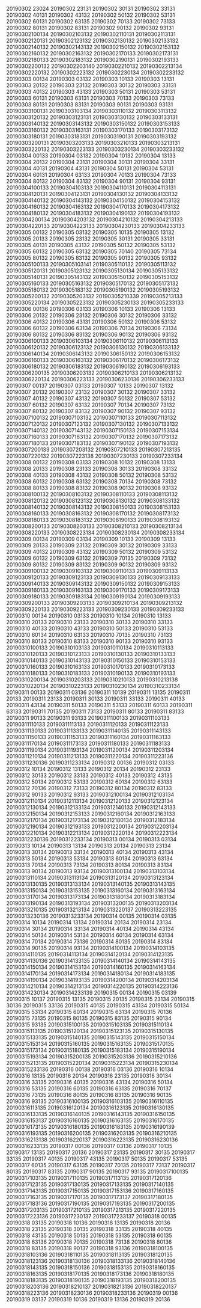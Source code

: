 20190302 23024 
20190302 23131 
20190302 30131 
20190302 33131 
20190302 40131 
20190302 43132 
20190302 50132 
20190302 53131 
20190302 60131 
20190302 63135 
20190302 70133 
20190302 73133 
20190302 80131 
20190302 83131 
20190302 90132 
20190302 93131 
20190302100134 
20190302103132 
20190302110131 
20190302113131 
20190302120131 
20190302123132 
20190302130132 
20190302133132 
20190302140132 
20190302143132 
20190302150132 
20190302153132 
20190302160132 
20190302163132 
20190302170133 
20190302173131 
20190302180133 
20190302183132 
20190302190131 
20190302193133 
20190302200132 
20190302203140 
20190302210132 
20190302213134 
20190302220132 
20190302223132 
20190302230134 
20190302233132 
20190303 00134 
20190303 03132 
20190303 10133 
20190303 13131 
20190303 20132 
20190303 23132 
20190303 30132 
20190303 33131 
20190303 40132 
20190303 43133 
20190303 50131 
20190303 53131 
20190303 60131 
20190303 63131 
20190303 70133 
20190303 73133 
20190303 80131 
20190303 83131 
20190303 90131 
20190303 93131 
20190303100131 
20190303103134 
20190303110132 
20190303113132 
20190303120132 
20190303123131 
20190303130132 
20190303133131 
20190303140132 
20190303143132 
20190303150132 
20190303153133 
20190303160132 
20190303163131 
20190303170133 
20190303173132 
20190303180131 
20190303183131 
20190303190131 
20190303193132 
20190303200131 
20190303203133 
20190303210133 
20190303213131 
20190303220132 
20190303223133 
20190303230134 
20190303233132 
20190304 00133 
20190304 03132 
20190304 10132 
20190304 13133 
20190304 20132 
20190304 23131 
20190304 30131 
20190304 33131 
20190304 40131 
20190304 43131 
20190304 50131 
20190304 53131 
20190304 60131 
20190304 63133 
20190304 70133 
20190304 73133 
20190304 80132 
20190304 83132 
20190304 90131 
20190304 93131 
20190304100133 
20190304103133 
20190304110131 
20190304113131 
20190304120131 
20190304123131 
20190304130132 
20190304133132 
20190304140132 
20190304143132 
20190304150132 
20190304153132 
20190304160132 
20190304163132 
20190304170133 
20190304173132 
20190304180132 
20190304183132 
20190304190132 
20190304193132 
20190304200134 
20190304203132 
20190304210132 
20190304213133 
20190304220133 
20190304223133 
20190304230133 
20190304233133 
20190305 00132 
20190305 03132 
20190305 10135 
20190305 13132 
20190305 20133 
20190305 23132 
20190305 30131 
20190305 33131 
20190305 40131 
20190305 43132 
20190305 50132 
20190305 53132 
20190305 60132 
20190305 63132 
20190305 70140 
20190305 73134 
20190305 80132 
20190305 83132 
20190305 90132 
20190305 93132 
20190305100133 
20190305103141 
20190305110132 
20190305113132 
20190305120131 
20190305123132 
20190305130134 
20190305133132 
20190305140131 
20190305143132 
20190305150132 
20190305153132 
20190305160133 
20190305163132 
20190305170132 
20190305173132 
20190305180132 
20190305183132 
20190305190132 
20190305193132 
20190305200132 
20190305203132 
20190305210339 
20190305213133 
20190305220134 
20190305223132 
20190305230133 
20190305233133 
20190306 00136 
20190306 03133 
20190306 10133 
20190306 13133 
20190306 20132 
20190306 23132 
20190306 30132 
20190306 33132 
20190306 40132 
20190306 43131 
20190306 50132 
20190306 53132 
20190306 60132 
20190306 63134 
20190306 70134 
20190306 73134 
20190306 80132 
20190306 83132 
20190306 90132 
20190306 93132 
20190306100133 
20190306103134 
20190306110132 
20190306113133 
20190306120132 
20190306123132 
20190306130132 
20190306133132 
20190306140134 
20190306143132 
20190306150132 
20190306153132 
20190306160133 
20190306163132 
20190306170132 
20190306173132 
20190306180132 
20190306183132 
20190306190132 
20190306193133 
20190306200135 
20190306203132 
20190306210133 
20190306213132 
20190306220134 
20190306223133 
20190306230136 
20190306233133 
20190307 00137 
20190307 03133 
20190307 10133 
20190307 13132 
20190307 20132 
20190307 23132 
20190307 30132 
20190307 33132 
20190307 40132 
20190307 43132 
20190307 50132 
20190307 53132 
20190307 60132 
20190307 63132 
20190307 70134 
20190307 73132 
20190307 80132 
20190307 83132 
20190307 90132 
20190307 93132 
20190307100132 
20190307103132 
20190307110133 
20190307113132 
20190307120132 
20190307123132 
20190307130132 
20190307133132 
20190307140132 
20190307143132 
20190307150133 
20190307153134 
20190307160133 
20190307163132 
20190307170132 
20190307173132 
20190307180133 
20190307183132 
20190307190132 
20190307193132 
20190307200133 
20190307203132 
20190307210133 
20190307213135 
20190307220132 
20190307223138 
20190307230133 
20190307233134 
20190308 00132 
20190308 03133 
20190308 10132 
20190308 13133 
20190308 20133 
20190308 23133 
20190308 30133 
20190308 33132 
20190308 40133 
20190308 43132 
20190308 50132 
20190308 53132 
20190308 60132 
20190308 63132 
20190308 70134 
20190308 73132 
20190308 80133 
20190308 83132 
20190308 90132 
20190308 93132 
20190308100132 
20190308103132 
20190308110133 
20190308113132 
20190308120132 
20190308123132 
20190308130132 
20190308133132 
20190308140132 
20190308143132 
20190308150133 
20190308153133 
20190308160133 
20190308163132 
20190308170132 
20190308173132 
20190308180133 
20190308183132 
20190308190133 
20190308193132 
20190308200133 
20190308203133 
20190308210133 
20190308213134 
20190308220133 
20190308223134 
20190308230134 
20190308233134 
20190309 00134 
20190309 03134 
20190309 10133 
20190309 13133 
20190309 20133 
20190309 23132 
20190309 30132 
20190309 33133 
20190309 40132 
20190309 43132 
20190309 50132 
20190309 53132 
20190309 60132 
20190309 63132 
20190309 70135 
20190309 73132 
20190309 80132 
20190309 83132 
20190309 90132 
20190309 93132 
20190309100132 
20190309103132 
20190309110133 
20190309113133 
20190309120133 
20190309123133 
20190309130133 
20190309133133 
20190309140133 
20190309143132 
20190309150132 
20190309153133 
20190309160133 
20190309163133 
20190309170133 
20190309173133 
20190309180133 
20190309183134 
20190309190134 
20190309193133 
20190309200133 
20190309203133 
20190309210134 
20190309213132 
20190309220133 
20190309223133 
20190309230133 
20190309233133 
20190310 00134 
20190310 03133 
20190310 10134 
20190310 13133 
20190310 20133 
20190310 23133 
20190310 30133 
20190310 33133 
20190310 40133 
20190310 43133 
20190310 50133 
20190310 53133 
20190310 60134 
20190310 63133 
20190310 70135 
20190310 73133 
20190310 80133 
20190310 83133 
20190310 90133 
20190310 93133 
20190310100133 
20190310103133 
20190310110134 
20190310113133 
20190310120133 
20190310123133 
20190310130133 
20190310133133 
20190310140133 
20190310143133 
20190310150133 
20190310153133 
20190310160133 
20190310163133 
20190310170133 
20190310173133 
20190310180133 
20190310183133 
20190310190133 
20190310193133 
20190310200134 
20190310203133 
20190310210133 
20190310213138 
20190310220134 
20190310223133 
20190310230134 
20190310233134 
20190311 00133 
20190311 03136 
20190311 10139 
20190311 13135 
20190311 20133 
20190311 23133 
20190311 30133 
20190311 33133 
20190311 40133 
20190311 43134 
20190311 50133 
20190311 53133 
20190311 60133 
20190311 63133 
20190311 70135 
20190311 73133 
20190311 80133 
20190311 83133 
20190311 90133 
20190311 93133 
20190311100133 
20190311103133 
20190311110133 
20190311113133 
20190311120133 
20190311123133 
20190311130133 
20190311133133 
20190311140135 
20190311143133 
20190311150133 
20190311153133 
20190311160134 
20190311163133 
20190311170134 
20190311173133 
20190311180133 
20190311183133 
20190311190134 
20190311193134 
20190311200134 
20190311203134 
20190311210134 
20190311213133 
20190311220134 
20190311223136 
20190311230136 
20190311233134 
20190312 00136 
20190312 03133 
20190312 10134 
20190312 13133 
20190312 20134 
20190312 23133 
20190312 30133 
20190312 33133 
20190312 40133 
20190312 43135 
20190312 50134 
20190312 53133 
20190312 60134 
20190312 63133 
20190312 70136 
20190312 73133 
20190312 80134 
20190312 83133 
20190312 90133 
20190312 93133 
20190312100134 
20190312103134 
20190312110134 
20190312113134 
20190312120133 
20190312123134 
20190312130134 
20190312133134 
20190312140133 
20190312143133 
20190312150134 
20190312153133 
20190312160134 
20190312163133 
20190312170134 
20190312173134 
20190312180134 
20190312183134 
20190312190134 
20190312193133 
20190312200134 
20190312203134 
20190312210134 
20190312213134 
20190312220134 
20190312223134 
20190312230136 
20190312233134 
20190313 00134 
20190313 03134 
20190313 10134 
20190313 13134 
20190313 20134 
20190313 23134 
20190313 30134 
20190313 33134 
20190313 40134 
20190313 43134 
20190313 50134 
20190313 53134 
20190313 60134 
20190313 63134 
20190313 70134 
20190313 73134 
20190313 80134 
20190313 83134 
20190313 90134 
20190313 93134 
20190313100134 
20190313103134 
20190313110134 
20190313113134 
20190313120134 
20190313123134 
20190313130135 
20190313133134 
20190313140135 
20190313143135 
20190313150134 
20190313153135 
20190313160134 
20190313163134 
20190313170134 
20190313173134 
20190313180134 
20190313183134 
20190313190134 
20190313193134 
20190313200135 
20190313203134 
20190313210135 
20190313213134 
20190313220137 
20190313223135 
20190313230136 
20190313233134 
20190314 00135 
20190314 03135 
20190314 10134 
20190314 13134 
20190314 20134 
20190314 23134 
20190314 30134 
20190314 33134 
20190314 40134 
20190314 43134 
20190314 50134 
20190314 53134 
20190314 60134 
20190314 63134 
20190314 70134 
20190314 73136 
20190314 80135 
20190314 83134 
20190314 90135 
20190314 93134 
20190314100134 
20190314103135 
20190314110135 
20190314113134 
20190314120134 
20190314123135 
20190314130136 
20190314133135 
20190314140134 
20190314143135 
20190314150134 
20190314153134 
20190314160135 
20190314163134 
20190314170134 
20190314173134 
20190314180134 
20190314183135 
20190314190134 
20190314193135 
20190314200134 
20190314203134 
20190314210134 
20190314213134 
20190314220135 
20190314223136 
20190314230134 
20190314233139 
20190315 00134 
20190315 03139 
20190315 10137 
20190315 13135 
20190315 20135 
20190315 23134 
20190315 30136 
20190315 33136 
20190315 40135 
20190315 43134 
20190315 50134 
20190315 53134 
20190315 60134 
20190315 63134 
20190315 70136 
20190315 73135 
20190315 80135 
20190315 83135 
20190315 90134 
20190315 93135 
20190315100135 
20190315103135 
20190315110134 
20190315113135 
20190315120134 
20190315123135 
20190315130135 
20190315133135 
20190315140135 
20190315143135 
20190315150134 
20190315153134 
20190315160135 
20190315163135 
20190315170135 
20190315173134 
20190315180135 
20190315183134 
20190315190134 
20190315193134 
20190315200135 
20190315203136 
20190315210136 
20190315213135 
20190315220134 
20190315223134 
20190315230134 
20190315233136 
20190316 00138 
20190316 03136 
20190316 10134 
20190316 13135 
20190316 20134 
20190316 23135 
20190316 30134 
20190316 33135 
20190316 40135 
20190316 43134 
20190316 50134 
20190316 53135 
20190316 60135 
20190316 63135 
20190316 70137 
20190316 73135 
20190316 80135 
20190316 83135 
20190316 90135 
20190316 93135 
20190316100135 
20190316103135 
20190316110135 
20190316113135 
20190316120134 
20190316123135 
20190316130135 
20190316133135 
20190316140135 
20190316143135 
20190316150135 
20190316153137 
20190316160135 
20190316163135 
20190316170135 
20190316173135 
20190316180135 
20190316183135 
20190316190139 
20190316193135 
20190316200135 
20190316203135 
20190316210135 
20190316213138 
20190316220137 
20190316223135 
20190316230136 
20190316233135 
20190317 00136 
20190317 03136 
20190317 10135 
20190317 13135 
20190317 20136 
20190317 23135 
20190317 30135 
20190317 33135 
20190317 40135 
20190317 43135 
20190317 50135 
20190317 53135 
20190317 60135 
20190317 63135 
20190317 70135 
20190317 73137 
20190317 80135 
20190317 83135 
20190317 90135 
20190317 93135 
20190317100135 
20190317103135 
20190317110135 
20190317113135 
20190317120136 
20190317123135 
20190317130135 
20190317133135 
20190317140135 
20190317143135 
20190317150135 
20190317153136 
20190317160135 
20190317163135 
20190317170135 
20190317173137 
20190317180135 
20190317183136 
20190317190135 
20190317193135 
20190317200135 
20190317203135 
20190317210135 
20190317213135 
20190317220135 
20190317223136 
20190317230137 
20190317233137 
20190318 00135 
20190318 03135 
20190318 10136 
20190318 13135 
20190318 20136 
20190318 23135 
20190318 30135 
20190318 33135 
20190318 40135 
20190318 43135 
20190318 50135 
20190318 53135 
20190318 60135 
20190318 63136 
20190318 70135 
20190318 73138 
20190318 80136 
20190318 83135 
20190318 90137 
20190318 93136 
20190318100135 
20190318103136 
20190318110135 
20190318113135 
20190318120135 
20190318123136 
20190318130136 
20190318133136 
20190318140136 
20190318143135 
20190318150136 
20190318153135 
20190318160135 
20190318163135 
20190318170135 
20190318173136 
20190318180135 
20190318183135 
20190318190135 
20190318193135 
20190318200135 
20190318203136 
20190318210137 
20190318213136 
20190318220137 
20190318223136 
20190318230136 
20190318233136 
20190319 00136 
20190319 03137 
20190319 10136 
20190319 13136 
20190319 20136 
